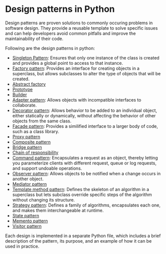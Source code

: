 # Design patterns in Python

Design patterns are proven solutions to commonly occuring problems in software design. They provide a reusable template to solve specific issues and can help developers avoid common pitfalls and improve the maintainability of their code.

Following are the design patterns in python:

- [Singleton Pattern](/code/design-patterns/singleton-patterns.py): Ensures that only one instance of the class is created and provides a global point to access to that instance.
- [Factory pattern](/code/design-patterns/factory-patterns.py): Provides an interface for creating objects in a superclass, but allows subclasses to alter the type of objects that will be created.
- [Abstract factory](/code/design-patterns/abstract-factory.py)
- [Prototype](/code/design-patterns/prototype.py)
- [Builder](/code/design-patterns/builder-pattern.py)
- [Adapter pattern](/code/design-patterns/adapter-patterns.py): Allows objects with incompatible interfaces to collaborate.
- [Decorator pattern](/code/design-patterns/decorator-patterns.py): Allows behavior to be added to an individual object, either statically or dynamically, without affecting the behavior of other objects from the same class.
- [Facade pattern](/code/design-patterns/facade-patterns.py): Provides a similified interface to a larger body of code, such as a class library.
- [Proxy pattern](/code/design-patterns/proxy-pattern.py)
- [Composite pattern](/code/design-patterns/composite-pattern.py)
- [Bridge pattern](/code/design-patterns/bridge-pattern.py)
- [Chain of responsibility](/code/design-patterns/chain-of-responsibility.py)
- [Command pattern](/code/design-patterns/command-patterns.py): Encapsulates a request as an object, thereby letting you parameterize clients with different request, queue or log requests, and support undoable operations.
- [Observer pattern](/code/design-patterns/observer-patterns.py): Allows objects to be notified when a change occurs in another object.
- [Mediator pattern](/code/design-patterns/mediator-pattern.py)
- [Template method pattern](/code/design-patterns/template-method-patterns.py): Defines the skeleton of an algorithm in a superclass but lets subclass override specific steps of the algorithm without changing its structure.
- [Strategy pattern](/code/design-patterns/strategy-patterns.py): Defines a family of algorithms, encapsulates each one, and makes them interchangeable at runtime.
- [State pattern](/code/design-patterns/state-pattern.py)
- [Memento pattern](/code/design-patterns/memento-pattern.py)
- [Visitor pattern](/code/design-patterns/visitor-pattern.py)



Each design is implemented in a separate Python file, which includes a brief description of the pattern, its purpose, and an example of how it can be used in practice.